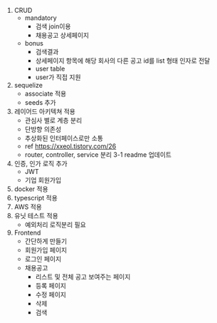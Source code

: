 1. CRUD
    - mandatory
        - 검색 join이용
        - 채용공고 상세페이지
    - bonus
        - 검색결과
        - 상세페이지 항목에 해당 회사의 다른 공고 id를 list 형태 인자로 전달
        - user table
        - user가 직접 지원
2. sequelize
    - associate 적용
    - seeds 추가
3. 레이어드 아키텍쳐 적용
    - 관심사 별로 계층 분리
    - 단방향 의존성
    - 추상화된 인터페이스로만 소통
    - ref
        https://xxeol.tistory.com/26
    - router, controller, service 분리
3-1 readme 업데이트
4. 인증, 인가 로직 추가
    - JWT
    - 기업 회원가입
5. docker 적용
6. typescript 적용
7. AWS 적용
8. 유닛 테스트 적용 
    - 예외처리 로직분리 필요
9. Frontend
    - 간단하게 만들기
    - 회원가입 페이지
    - 로그인 페이지
    - 채용공고 
        - 리스트 및 전체 공고 보여주는 페이지
        - 등록 페이지
        - 수정 페이지
        - 삭제
        - 검색